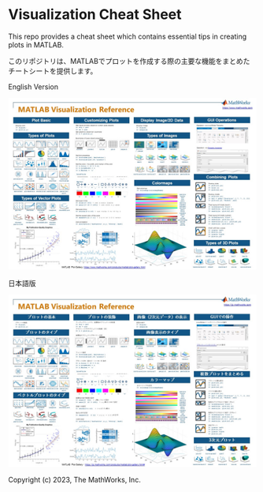 # Visualization Cheat Sheet


​​This repo provides a cheat sheet which contains essential tips in creating plots in MATLAB.​ 

このリポジトリは、MATLABでプロットを作成する際の主要な機能をまとめたチートシートを提供します。


English Version

![English Version](images/One_Page_Slide_MATLAB_Visualization_Reference_EN.jpg)


日本語版

![Japanese Version](images/One_Page_Slide_MATLAB_Visualization_Reference_JP.jpg)


Copyright (c) 2023, The MathWorks, Inc.
